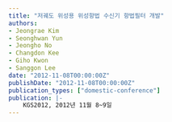 ```yaml
---
title: "저궤도 위성용 위성항법 수신기 항법필터 개발"
authors:
- Jeongrae Kim
- Seonghwan Yun
- Jeongho No
- Changdon Kee
- Giho Kwon
- Sanggon Lee
date: "2012-11-08T00:00:00Z"
publishDate: "2012-11-08T00:00:00Z"
publication_types: ["domestic-conference"]
publication: |-
    KGS2012, 2012년 11월 8~9일
---
```

